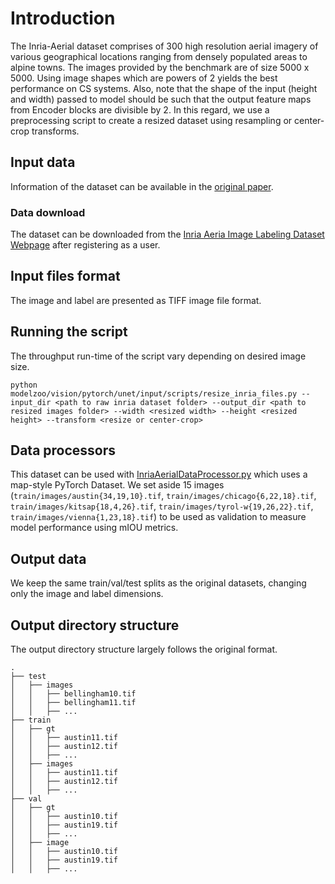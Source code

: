 # Introduction
The Inria-Aerial dataset comprises of 300 high resolution aerial imagery of various geographical locations ranging from densely populated areas to alpine towns.
The images provided by the benchmark are of size 5000 x 5000.
Using image shapes which are powers of 2 yields the best performance on CS systems. Also, note that the shape of the input (height and width) passed to model should be such that the output feature maps from Encoder blocks are divisible by 2.
In this regard, we use a preprocessing script to create a resized dataset using resampling or center-crop transforms.

## Input data
Information of the dataset can be available in the [original paper](https://hal.inria.fr/hal-01468452/document).

### Data download
The dataset can be downloaded from the [Inria Aeria Image Labeling Dataset Webpage](https://project.inria.fr/aerialimagelabeling/) after registering as a user.

## Input files format
The image and label are presented as TIFF image file format.

## Running the script
The throughput run-time of the script vary depending on desired image size.
```
python modelzoo/vision/pytorch/unet/input/scripts/resize_inria_files.py --input_dir <path to raw inria dataset folder> --output_dir <path to resized images folder> --width <resized width> --height <resized height> --transform <resize or center-crop>
```

## Data processors
This dataset can be used with [InriaAerialDataProcessor.py](../../InriaAerialDataProcessor.py) which uses a map-style PyTorch Dataset.
We set aside 15 images (`train/images/austin{34,19,10}.tif`, `train/images/chicago{6,22,18}.tif`, `train/images/kitsap{18,4,26}.tif`, `train/images/tyrol-w{19,26,22}.tif`, `train/images/vienna{1,23,18}.tif`) to be used as validation to measure model performance using mIOU metrics.

## Output data
We keep the same train/val/test splits as the original datasets, changing only the image and label dimensions.

## Output directory structure
The output directory structure largely follows the original format.
```
.
├── test
│   ├── images
│   │   ├── bellingham10.tif
│   │   ├── bellingham11.tif
│   │   ├── ...
├── train
│   ├── gt
│   │   ├── austin11.tif
│   │   ├── austin12.tif
│   │   ├── ...
│   ├── images
│   │   ├── austin11.tif
│   │   ├── austin12.tif
│   │   ├── ...
├── val
│   ├── gt
│   │   ├── austin10.tif
│   │   ├── austin19.tif
│   │   ├── ...
│   ├── image
│   │   ├── austin10.tif
│   │   ├── austin19.tif
│   │   ├── ...
```